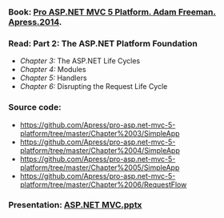 ### Book: [Pro ASP.NET MVC 5 Platform. Adam Freeman. Apress.2014](http://www.apress.com/la/book/9781430265412).

### Read: **Part 2:** The ASP.NET Platform Foundation 
- *Chapter 3:* The ASP.NET Life Cycles
- *Chapter 4:* Modules
- *Chapter 5:* Handlers
- *Chapter 6:* Disrupting the Request Life Cycle

### Source code: 
- https://github.com/Apress/pro-asp.net-mvc-5-platform/tree/master/Chapter%2003/SimpleApp
- https://github.com/Apress/pro-asp.net-mvc-5-platform/tree/master/Chapter%2004/SimpleApp
- https://github.com/Apress/pro-asp.net-mvc-5-platform/tree/master/Chapter%2005/SimpleApp
- https://github.com/Apress/pro-asp.net-mvc-5-platform/tree/master/Chapter%2006/RequestFlow

### Presentation: [ASP.NET MVC.pptx](https://github.com/EPM-RD-NETLAB/ASP.NET.MVC/tree/master/Presentations)
